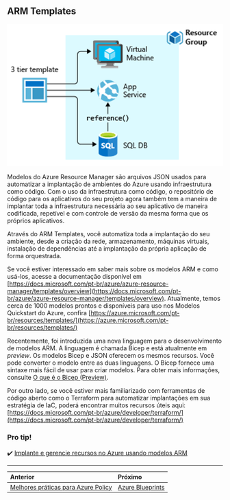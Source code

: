 ## ARM Templates

![arm-template](../images/arm-template.png)

Modelos do Azure Resource Manager são arquivos JSON usados ​​para automatizar a implantação de ambientes do Azure usando infraestrutura como código. Com o uso da infraestrutura como código, o repositório de código para os aplicativos do seu projeto agora também tem a maneira de implantar toda a infraestrutura necessária ao seu aplicativo de maneira codificada, repetível e com controle de versão da mesma forma que os próprios aplicativos.

Através do ARM Templates, você automatiza toda a implantação do seu ambiente, desde a criação da rede, armazenamento, máquinas virtuais, instalação de dependências até a implantação da própria aplicação de forma orquestrada.

Se você estiver interessado em saber mais sobre os modelos ARM e como usá-los, acesse a documentação disponível em [https://docs.microsoft.com/pt-br/azure/azure-resource-manager/templates/overview](https://docs.microsoft.com/pt-br/azure/azure-resource-manager/templates/overview). Atualmente, temos cerca de 1000 modelos prontos e disponíveis para uso nos Modelos Quickstart do Azure, confira [https://azure.microsoft.com/pt-br/resources/templates/](https://azure.microsoft.com/pt-br/resources/templates/)

Recentemente, foi introduzida uma nova linguagem para o desenvolvimento de modelos ARM. A linguagem é chamada Bicep e está atualmente em *preview*. Os modelos Bicep e JSON oferecem os mesmos recursos. Você pode converter o modelo entre as duas linguagens. O Bicep fornece uma sintaxe mais fácil de usar para criar modelos. Para obter mais informações, consulte [O que é o Bicep (Preview)](https://docs.microsoft.com/pt-br/azure/azure-resource-manager/templates/bicep-overview).

Por outro lado, se você estiver mais familiarizado com ferramentas de código aberto como o Terraform para automatizar implantações em sua estratégia de IaC, poderá encontrar muitos recursos úteis aqui: [https://docs.microsoft.com/pt-br/azure/developer/terraform/](https://docs.microsoft.com/pt-br/azure/developer/terraform/)

### Pro tip!

✔️ [Implante e gerencie recursos no Azure usando modelos ARM](https://docs.microsoft.com/pt-br/learn/paths/deploy-manage-resource-manager-templates/)

---

Anterior | Próximo | 
:----- |:-----
[Melhores práticas para Azure Policy](/guide/policy-best-practices.md )| [Azure Blueprints](/guide/blueprints.md)
